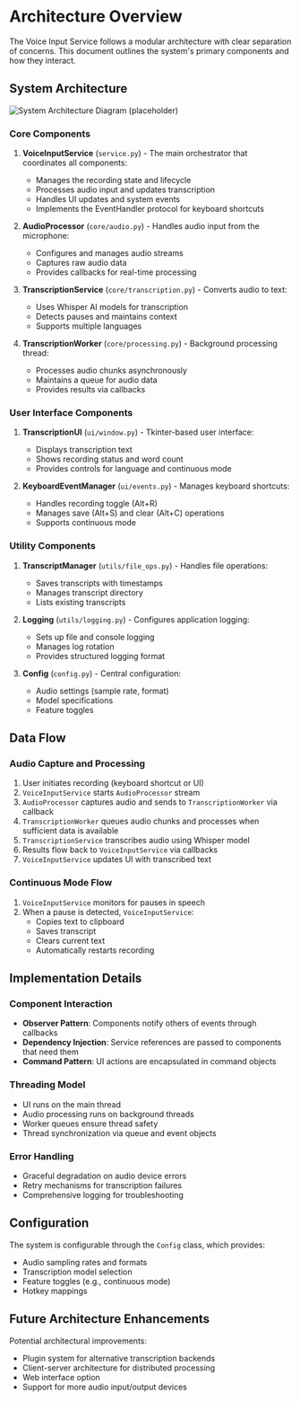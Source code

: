 # Architecture Overview

The Voice Input Service follows a modular architecture with clear separation of concerns. This document outlines the system's primary components and how they interact.

## System Architecture

![System Architecture Diagram (placeholder)]()

### Core Components

1. **VoiceInputService** (`service.py`) - The main orchestrator that coordinates all components:
   - Manages the recording state and lifecycle
   - Processes audio input and updates transcription
   - Handles UI updates and system events
   - Implements the EventHandler protocol for keyboard shortcuts

2. **AudioProcessor** (`core/audio.py`) - Handles audio input from the microphone:
   - Configures and manages audio streams
   - Captures raw audio data
   - Provides callbacks for real-time processing

3. **TranscriptionService** (`core/transcription.py`) - Converts audio to text:
   - Uses Whisper AI models for transcription
   - Detects pauses and maintains context
   - Supports multiple languages

4. **TranscriptionWorker** (`core/processing.py`) - Background processing thread:
   - Processes audio chunks asynchronously 
   - Maintains a queue for audio data
   - Provides results via callbacks

### User Interface Components

1. **TranscriptionUI** (`ui/window.py`) - Tkinter-based user interface:
   - Displays transcription text
   - Shows recording status and word count
   - Provides controls for language and continuous mode

2. **KeyboardEventManager** (`ui/events.py`) - Manages keyboard shortcuts:
   - Handles recording toggle (Alt+R)
   - Manages save (Alt+S) and clear (Alt+C) operations
   - Supports continuous mode

### Utility Components

1. **TranscriptManager** (`utils/file_ops.py`) - Handles file operations:
   - Saves transcripts with timestamps
   - Manages transcript directory
   - Lists existing transcripts

2. **Logging** (`utils/logging.py`) - Configures application logging:
   - Sets up file and console logging
   - Manages log rotation
   - Provides structured logging format

3. **Config** (`config.py`) - Central configuration:
   - Audio settings (sample rate, format)
   - Model specifications
   - Feature toggles

## Data Flow

### Audio Capture and Processing

1. User initiates recording (keyboard shortcut or UI)
2. `VoiceInputService` starts `AudioProcessor` stream
3. `AudioProcessor` captures audio and sends to `TranscriptionWorker` via callback
4. `TranscriptionWorker` queues audio chunks and processes when sufficient data is available
5. `TranscriptionService` transcribes audio using Whisper model
6. Results flow back to `VoiceInputService` via callbacks
7. `VoiceInputService` updates UI with transcribed text

### Continuous Mode Flow

1. `VoiceInputService` monitors for pauses in speech
2. When a pause is detected, `VoiceInputService`:
   - Copies text to clipboard
   - Saves transcript
   - Clears current text
   - Automatically restarts recording

## Implementation Details

### Component Interaction

- **Observer Pattern**: Components notify others of events through callbacks
- **Dependency Injection**: Service references are passed to components that need them
- **Command Pattern**: UI actions are encapsulated in command objects

### Threading Model

- UI runs on the main thread
- Audio processing runs on background threads
- Worker queues ensure thread safety
- Thread synchronization via queue and event objects

### Error Handling

- Graceful degradation on audio device errors
- Retry mechanisms for transcription failures
- Comprehensive logging for troubleshooting

## Configuration

The system is configurable through the `Config` class, which provides:

- Audio sampling rates and formats
- Transcription model selection
- Feature toggles (e.g., continuous mode)
- Hotkey mappings

## Future Architecture Enhancements

Potential architectural improvements:

- Plugin system for alternative transcription backends
- Client-server architecture for distributed processing
- Web interface option
- Support for more audio input/output devices 